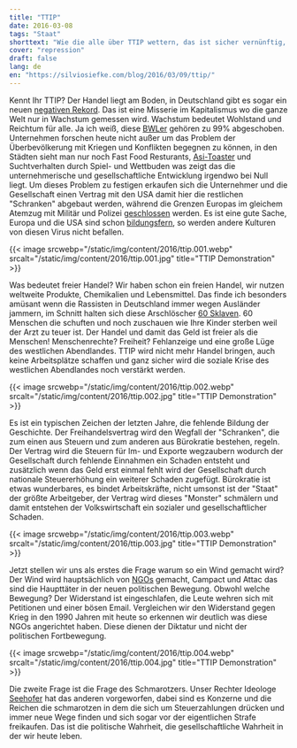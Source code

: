 ```yaml
---
title: "TTIP"
date: 2016-03-08
tags: "Staat"
shorttext: "Wie die alle über TTIP wettern, das ist sicher vernünftig, aber woher kommt das Wissen wenn alles geheim ist?"
cover: "repression"
draft: false
lang: de
en: "https://silviosiefke.com/blog/2016/03/09/ttip/"
---
```


Kennt Ihr TTIP? Der Handel liegt am Boden, in Deutschland gibt es sogar ein neuen [negativen Rekord](http://www.spiegel.de/wirtschaft/soziales/usa-sind-deutschlands-wichtigster-handelspartner-a-1080198.html "Erstmals seit 40 Jahren: USA sind Deutschlands wichtigster Handelspartner"). Das ist eine Misserie im Kapitalismus wo die ganze Welt nur in Wachstum gemessen wird. Wachstum bedeutet Wohlstand und Reichtum für alle. Ja ich weiß, diese [BWLer](http://www.stupidedia.org/stupi/BWLer "BWLer") gehören zu 99% abgeschoben. Unternehmen forschen heute nicht außer um das Problem der Überbevölkerung mit Kriegen und Konflikten begegnen zu können, in den Städten sieht man nur noch Fast Food Resturants, [Asi-Toaster](http://www.mundmische.de/bedeutung/29112-Assitoaster "Assitoaster") und Suchtverhalten durch Spiel- und Wettbuden was zeigt das die unternehmerische und gesellschaftliche Entwicklung irgendwo bei Null liegt. Um dieses Problem zu festigen erkaufen sich die Unternehmer und die Gesellschaft einen Vertrag mit den USA damit hier die restlichen "Schranken" abgebaut werden, während die Grenzen Europas im gleichem Atemzug mit Militär und Polizei [geschlossen](http://german.china.org.cn/international/2015-09/16/content_36604034.htm "Mehrere Grenzen in Europa geschlossen") werden. Es ist eine gute Sache, Europa und die USA sind schon [bildungsfern](https://de.wiktionary.org/wiki/bildungsfern "bildungsfern"), so werden andere Kulturen von diesen Virus nicht befallen.

{{< image srcwebp="/static/img/content/2016/ttip.001.webp" srcalt="/static/img/content/2016/ttip.001.jpg" title="TTIP Demonstration" >}}

Was bedeutet freier Handel? Wir haben schon ein freien Handel, wir nutzen weltweite Produkte, Chemikalien und Lebensmittel. Das finde ich besonders amüsant wenn die Rassisten in Deutschland immer wegen Ausländer jammern, im Schnitt halten sich diese Arschlöscher [60 Sklaven](https://josopon.wordpress.com/2016/02/25/jeder-von-uns-haelt-60-sklaven/ "Jeder von uns hält 60 Sklaven!"). 60 Menschen die schuften und noch zuschauen wie Ihre Kinder sterben weil der Arzt zu teuer ist. Der Handel und damit das Geld ist freier als die Menschen! Menschenrechte? Freiheit? Fehlanzeige und eine große Lüge des westlichen Abendlandes. TTIP wird nicht mehr Handel bringen, auch keine Arbeitsplätze schaffen und ganz sicher wird die soziale Krise des westlichen Abendlandes noch verstärkt werden.

{{< image srcwebp="/static/img/content/2016/ttip.002.webp" srcalt="/static/img/content/2016/ttip.002.jpg" title="TTIP Demonstration" >}}

Es ist ein typischen Zeichen der letzten Jahre, die fehlende Bildung der Geschichte. Der Freihandelsvertrag wird den Wegfall der "Schranken", die zum einen aus Steuern und zum anderen aus Bürokratie bestehen, regeln. Der Vertrag wird die Steuern für Im- und Exporte wegzaubern wodurch der Gesellschaft durch fehlende Einnahmen ein Schaden entsteht und zusätzlich wenn das Geld erst einmal fehlt wird der Gesellschaft durch nationale Steuererhöhung ein weiterer Schaden zugefügt. Bürokratie ist etwas wunderbares, es bindet Arbeitskräfte, nicht umsonst ist der "Staat" der größte Arbeitgeber, der Vertrag wird dieses "Monster" schmälern und damit entstehen der Volkswirtschaft ein sozialer und gesellschaftlicher Schaden. 

{{< image srcwebp="/static/img/content/2016/ttip.003.webp" srcalt="/static/img/content/2016/ttip.003.jpg" title="TTIP Demonstration" >}}

Jetzt stellen wir uns als erstes die Frage warum so ein Wind gemacht wird? Der Wind wird hauptsächlich von [NGOs](http://www.politik-lexikon.at/ngo/ "Politisches Lexikon erklärt NGO") gemacht, Campact und Attac das sind die Haupttäter in der neuen politischen Bewegung. Obwohl welche Bewegung? Der Widerstand ist eingeschlafen, die Leute wehren sich mit Petitionen und einer bösen Email. Vergleichen wir den Widerstand gegen Krieg in den 1990 Jahren mit heute so erkennen wir deutlich was diese NGOs angerichtet haben. Diese dienen der Diktatur und nicht der politischen Fortbewegung. 

{{< image srcwebp="/static/img/content/2016/ttip.004.webp" srcalt="/static/img/content/2016/ttip.004.jpg" title="TTIP Demonstration" >}}

Die zweite Frage ist die Frage des Schmarotzers. Unser Rechter Ideologe [Seehofer](http://debattiersalon.de/fakten-fakten-fakten-wenn-der-bayern-horst-mal-wieder-schmuddelt/ "Seehofer und das rassistische Lügen") hat das anderen vorgeworfen, dabei sind es Konzerne und die Reichen die schmarotzen in dem die sich um Steuerzahlungen drücken und immer neue Wege finden und sich sogar vor der eigentlichen Strafe freikaufen. Das ist die politische Wahrheit, die gesellschaftliche Wahrheit in der wir heute leben. 

